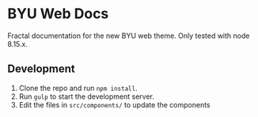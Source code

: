 # BYU Web Docs

Fractal documentation for the new BYU web theme. Only tested with node 8.15.x.

## Development

1) Clone the repo and run `npm install`.
2) Run `gulp` to start the development server.
3) Edit the files in `src/components/` to update the components
